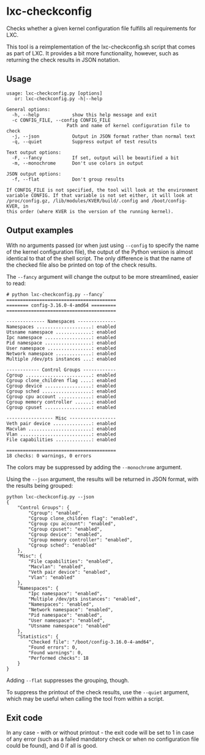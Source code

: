 lxc-checkconfig
===============
Checks whether a given kernel configuration file fulfills all requirements for
LXC.

This tool is a reimplementation of the lxc-checkconfig.sh script that comes as
part of LXC. It provides a bit more functionality, however, such as returning
the check results in JSON notation.

## Usage

```
usage: lxc-checkconfig.py [options]
   or: lxc-checkconfig.py -h|--help

General options:
  -h, --help            show this help message and exit
  -c CONFIG_FILE, --config CONFIG_FILE
                      Path and name of kernel configuration file to check
  -j, --json            Output in JSON format rather than normal text
  -q, --quiet           Suppress output of test results

Text output options:
  -F, --fancy           If set, output will be beautified a bit
  -m, --monochrome      Don't use colors in output

JSON output options:
  -f, --flat            Don't group results

If CONFIG_FILE is not specified, the tool will look at the environment
variable CONFIG. If that variable is not set either, it will look at
/proc/config.gz, /lib/modules/KVER/build/.config and /boot/config-KVER, in
this order (where KVER is the version of the running kernel).
```

## Output examples

With no arguments passed (or when just using `--config` to specify the
name of the kernel configuration file), the output of the Python version
is almost identical to that of the shell script. The only difference is
that the name of the checked file also be printed on top of the check
results.

The `--fancy` argument will change the output to be more streamlined,
easier to read:

```
# python lxc-checkconfig.py --fancy`
========================================
======== config-3.16.0-4-amd64 =========
========================================

-------------- Namespaces --------------
Namespaces ....................: enabled
Utsname namespace .............: enabled
Ipc namespace .................: enabled
Pid namespace .................: enabled
User namespace ................: enabled
Network namespace .............: enabled
Multiple /dev/pts instances ...: enabled

------------ Control Groups ------------
Cgroup ........................: enabled
Cgroup clone_children flag ....: enabled
Cgroup device .................: enabled
Cgroup sched ..................: enabled
Cgroup cpu account ............: enabled
Cgroup memory controller ......: enabled
Cgroup cpuset .................: enabled

----------------- Misc -----------------
Veth pair device ..............: enabled
Macvlan .......................: enabled
Vlan ..........................: enabled
File capabilities .............: enabled

========================================
18 checks: 0 warnings, 0 errors
```

The colors may be suppressed by adding the `--monochrome` argument.

Using the `--json` argument, the results will be returned in JSON format,
with the results being grouped:
```
python lxc-checkconfig.py --json
{
    "Control Groups": {
        "Cgroup": "enabled",
        "Cgroup clone_children flag": "enabled",
        "Cgroup cpu account": "enabled",
        "Cgroup cpuset": "enabled",
        "Cgroup device": "enabled",
        "Cgroup memory controller": "enabled",
        "Cgroup sched": "enabled"
    },
    "Misc": {
        "File capabilities": "enabled",
        "Macvlan": "enabled",
        "Veth pair device": "enabled",
        "Vlan": "enabled"
    },
    "Namespaces": {
        "Ipc namespace": "enabled",
        "Multiple /dev/pts instances": "enabled",
        "Namespaces": "enabled",
        "Network namespace": "enabled",
        "Pid namespace": "enabled",
        "User namespace": "enabled",
        "Utsname namespace": "enabled"
    },
    "Statistics": {
        "Checked file": "/boot/config-3.16.0-4-amd64",
        "Found errors": 0,
        "Found warnings": 0,
        "Performed checks": 18
    }
}
```

Adding `--flat` suppresses the grouping, though.

To suppress the printout of the check results, use the `--quiet` argument,
which may be useful when calling the tool from within a script.

## Exit code

In any case - with or without printout - the exit code will be set to 1 in
case of any error (such as a failed mandatory check or when no configuration
file could be found), and 0 if all is good.
